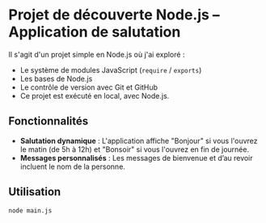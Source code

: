 # Projet de découverte Node.js – Application de salutation


Il s'agit d'un projet simple en Node.js où j'ai exploré :

- Le système de modules JavaScript (`require` / `exports`)
- Les bases de Node.js
- Le contrôle de version avec Git et GitHub
- Ce projet est exécuté en local, avec Node.js.

## Fonctionnalités

- **Salutation dynamique** : L'application affiche "Bonjour" si vous l'ouvrez le matin (de 5h à 12h) et "Bonsoir" si vous l'ouvrez en fin de journée.
- **Messages personnalisés** : Les messages de bienvenue et d’au revoir incluent le nom de la personne.


## Utilisation

```bash
node main.js
